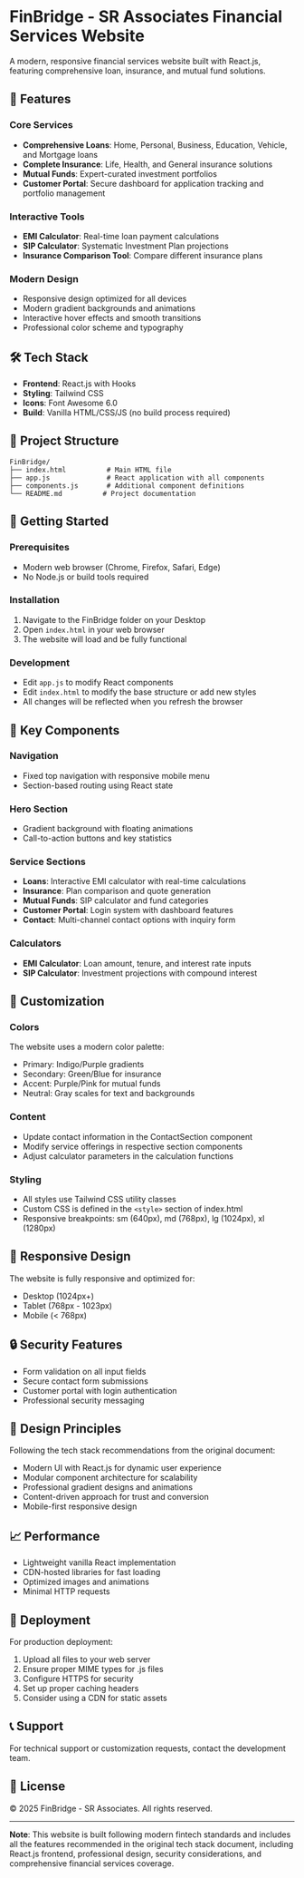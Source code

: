 # FinBridge - SR Associates Financial Services Website

A modern, responsive financial services website built with React.js, featuring comprehensive loan, insurance, and mutual fund solutions.

## 🌟 Features

### Core Services
- **Comprehensive Loans**: Home, Personal, Business, Education, Vehicle, and Mortgage loans
- **Complete Insurance**: Life, Health, and General insurance solutions
- **Mutual Funds**: Expert-curated investment portfolios
- **Customer Portal**: Secure dashboard for application tracking and portfolio management

### Interactive Tools
- **EMI Calculator**: Real-time loan payment calculations
- **SIP Calculator**: Systematic Investment Plan projections
- **Insurance Comparison Tool**: Compare different insurance plans

### Modern Design
- Responsive design optimized for all devices
- Modern gradient backgrounds and animations
- Interactive hover effects and smooth transitions
- Professional color scheme and typography

## 🛠️ Tech Stack

- **Frontend**: React.js with Hooks
- **Styling**: Tailwind CSS
- **Icons**: Font Awesome 6.0
- **Build**: Vanilla HTML/CSS/JS (no build process required)

## 📁 Project Structure

```
FinBridge/
├── index.html          # Main HTML file
├── app.js              # React application with all components
├── components.js       # Additional component definitions
└── README.md          # Project documentation
```

## 🚀 Getting Started

### Prerequisites
- Modern web browser (Chrome, Firefox, Safari, Edge)
- No Node.js or build tools required

### Installation
1. Navigate to the FinBridge folder on your Desktop
2. Open `index.html` in your web browser
3. The website will load and be fully functional

### Development
- Edit `app.js` to modify React components
- Edit `index.html` to modify the base structure or add new styles
- All changes will be reflected when you refresh the browser

## 🎯 Key Components

### Navigation
- Fixed top navigation with responsive mobile menu
- Section-based routing using React state

### Hero Section
- Gradient background with floating animations
- Call-to-action buttons and key statistics

### Service Sections
- **Loans**: Interactive EMI calculator with real-time calculations
- **Insurance**: Plan comparison and quote generation
- **Mutual Funds**: SIP calculator and fund categories
- **Customer Portal**: Login system with dashboard features
- **Contact**: Multi-channel contact options with inquiry form

### Calculators
- **EMI Calculator**: Loan amount, tenure, and interest rate inputs
- **SIP Calculator**: Investment projections with compound interest

## 🔧 Customization

### Colors
The website uses a modern color palette:
- Primary: Indigo/Purple gradients
- Secondary: Green/Blue for insurance
- Accent: Purple/Pink for mutual funds
- Neutral: Gray scales for text and backgrounds

### Content
- Update contact information in the ContactSection component
- Modify service offerings in respective section components
- Adjust calculator parameters in the calculation functions

### Styling
- All styles use Tailwind CSS utility classes
- Custom CSS is defined in the `<style>` section of index.html
- Responsive breakpoints: sm (640px), md (768px), lg (1024px), xl (1280px)

## 📱 Responsive Design

The website is fully responsive and optimized for:
- Desktop (1024px+)
- Tablet (768px - 1023px)
- Mobile (< 768px)

## 🔒 Security Features

- Form validation on all input fields
- Secure contact form submissions
- Customer portal with login authentication
- Professional security messaging

## 🎨 Design Principles

Following the tech stack recommendations from the original document:
- Modern UI with React.js for dynamic user experience
- Modular component architecture for scalability
- Professional gradient designs and animations
- Content-driven approach for trust and conversion
- Mobile-first responsive design

## 📈 Performance

- Lightweight vanilla React implementation
- CDN-hosted libraries for fast loading
- Optimized images and animations
- Minimal HTTP requests

## 🚀 Deployment

For production deployment:
1. Upload all files to your web server
2. Ensure proper MIME types for .js files
3. Configure HTTPS for security
4. Set up proper caching headers
5. Consider using a CDN for static assets

## 📞 Support

For technical support or customization requests, contact the development team.

## 📄 License

© 2025 FinBridge - SR Associates. All rights reserved.

---

**Note**: This website is built following modern fintech standards and includes all the features recommended in the original tech stack document, including React.js frontend, professional design, security considerations, and comprehensive financial services coverage.